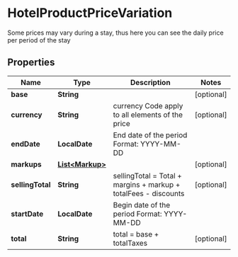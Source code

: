 

# HotelProductPriceVariation

Some prices may vary during a stay, thus here you can see the daily price per period of the stay

## Properties

| Name | Type | Description | Notes |
|------------ | ------------- | ------------- | -------------|
|**base** | **String** |  |  [optional] |
|**currency** | **String** | currency Code apply to all elements of the price |  [optional] |
|**endDate** | **LocalDate** | End date of the period Format: YYYY-MM-DD |  |
|**markups** | [**List&lt;Markup&gt;**](Markup.md) |  |  [optional] |
|**sellingTotal** | **String** | sellingTotal &#x3D; Total + margins + markup + totalFees - discounts |  [optional] |
|**startDate** | **LocalDate** | Begin date of the period Format: YYYY-MM-DD |  |
|**total** | **String** | total &#x3D; base + totalTaxes |  [optional] |



